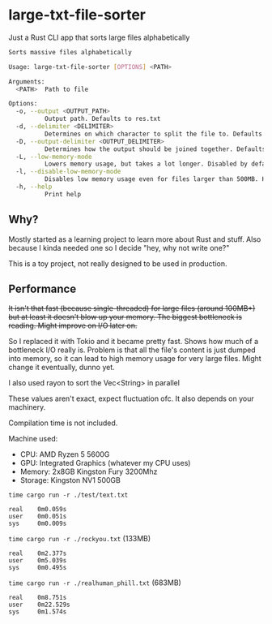 # large-txt-file-sorter
Just a Rust CLI app that sorts large files alphabetically

```bash
Sorts massive files alphabetically

Usage: large-txt-file-sorter [OPTIONS] <PATH>

Arguments:
  <PATH>  Path to file

Options:
  -o, --output <OUTPUT_PATH>
          Output path. Defaults to res.txt
  -d, --delimiter <DELIMITER>
          Determines on which character to split the file to. Defaults to newline [default: "\n"]
  -D, --output-delimiter <OUTPUT_DELIMITER>
          Determines how the output should be joined together. Defaults to newline [default: "\n"]
  -L, --low-memory-mode
          Lowers memory usage, but takes a lot longer. Disabled by default, but enables if the file is larger than 500MB
  -l, --disable-low-memory-mode
          Disables low memory usage even for files larger than 500MB. Has no effect for files under 500MB
  -h, --help
          Print help
```

## Why?
Mostly started as a learning project to learn more about Rust and stuff. Also because
I kinda needed one so I decide "hey, why not write one?"

This is a toy project, not really designed to be used in production.

## Performance
~~It isn't that fast (because single-threaded) for large files (around 100MB+) 
but at least it doesn't blow up your memory. The biggest bottleneck is reading. Might improve on I/O later on.~~

So I replaced it with Tokio and it became pretty fast. Shows how much of a bottleneck I/O really is.
Problem is that all the file's content is just dumped into memory, so it can lead to high memory usage
for very large files. Might change it eventually, dunno yet.

I also used rayon to sort the Vec\<String\> in parallel

These values aren't exact, expect fluctuation ofc. It also depends on your machinery.

Compilation time is not included.

Machine used:
- CPU: AMD Ryzen 5 5600G
- GPU: Integrated Graphics (whatever my CPU uses)
- Memory: 2x8GB Kingston Fury 3200Mhz
- Storage: Kingston NV1 500GB

`time cargo run -r ./test/text.txt`
```
real	0m0.059s
user	0m0.051s
sys     0m0.009s
```

`time cargo run -r ./rockyou.txt` (133MB)
```
real	0m2.377s
user	0m5.039s
sys	    0m0.495s
```

`time cargo run -r ./realhuman_phill.txt` (683MB)
```
real	0m8.751s
user	0m22.529s
sys     0m1.574s
```
